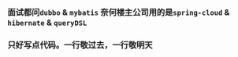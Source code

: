 ### 面试都问`dubbo` & `mybatis` 奈何楼主公司用的是`spring-cloud` & `hibernate` & `queryDSL` 
### 只好写点代码。一行敬过去，一行敬明天
